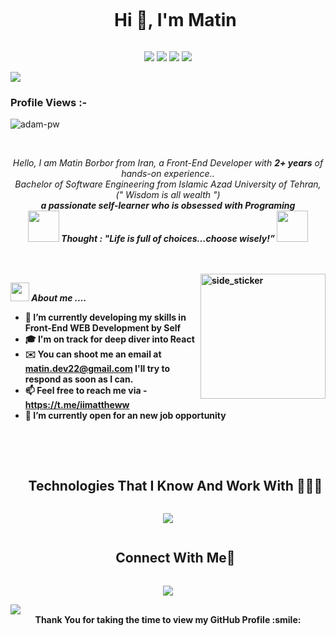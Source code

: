 

<div id="user-content-toc">
  <ul align="center">
    <summary><h1 style="display: inline-block">Hi 👋, I'm Matin</h1></summary>
  </ul>
</div>

<p align="center">
<img src="https://img.shields.io/badge/Age-27-blue" />
  <img src="https://img.shields.io/badge/Focus-Front%20End-brightgreen" />
  <img src="https://img.shields.io/badge/Lives-Iran-success" />
  <img src="https://img.shields.io/badge/Languages-English%20%26%20Persian-brightgreen" />
</p>

<!--horizontal divider(gradiant)-->
<img src="https://user-images.githubusercontent.com/73097560/115834477-dbab4500-a447-11eb-908a-139a6edaec5c.gif">

<p align="right"> <h3>Profile Views :-</h3> <img src="https://komarev.com/ghpvc/?username=iiMattheww&label=Profile%20views&color=0e75b6&style=flat"
    alt="adam-pw" /> 
  </p>

<br>

<p align="center">
  <em>
    Hello, I am Matin Borbor from Iran, a Front-End Developer with <b>2+ years</b> of hands-on experience.</a>.
    <br>
    Bachelor of Software Engineering from Islamic Azad University of Tehran, (" Wisdom is all wealth ")
    <br>
    <b>a passionate self-learner who is <b>obsessed</b>
    with <b>Programing</b>
  </em> 
  <br>
  <img src="https://media.giphy.com/media/gH3LO09IOiZIqePwv9/giphy.gif" width="50" /> <b><i align="center">Thought : "Life is full of choices…choose wisely!”</i></b> <img src="https://media.giphy.com/media/qjqUcgIyRjsl2/giphy.gif" width="50" />
</p>
<br><br>
<img align="right" width=200px height=200px alt="side_sticker" src="https://media.giphy.com/media/TEnXkcsHrP4YedChhA/giphy.gif" />

<img src="https://media.giphy.com/media/iY8CRBdQXODJSCERIr/giphy.gif" width="30px">&nbsp;***About me ....***

- 🌱 I’m currently developing my skills in **Front-End WEB Development** by Self
- 🎓 I'm on track for deep diver into React
- ✉️ You can shoot me an email at **matin.dev22@gmail.com** I'll try to respond as soon as I can.
- 📫 Feel free to reach me via - https://t.me/iimattheww
- 🤝 I’m currently open for an new job opportunity

<br><br>
<!--h1 without bottom border-->
<div id="user-content-toc">
  <ul align="center">
    <summary><h2 style="display: inline-block">Technologies That I Know And Work With 👨🏻‍💻</h2></summary>
  </ul>
</div>
<!--tech stack icons-->
<p align="center">
  <a href="https://skillicons.dev">
    <img src="https://skillicons.dev/icons?i=git,github,docker,html,css,javascript,python,tailwind,bootstrap,react,vite,vscode,webstorm&perline=14" />
  </a>
</p>
<!-- Connect with me -->
<!--h2 without bottom border-->
<div id="user-content-toc">
  <ul align="center">
    <summary><h2 style="display: inline-block">Connect With Me🤝</h2></summary>
  </ul>
</div>

<!--icons and links-->
<p align="center">
    <img src="https://skillicons.dev/icons?i=gmail,discord&perline=14" />
</p>

<!--horizontal divider(gradiant)-->
<img src="https://user-images.githubusercontent.com/73097560/115834477-dbab4500-a447-11eb-908a-139a6edaec5c.gif">
<div align="center" size='20px'>Thank You for taking the time to view my GitHub Profile :smile: 
</div>
